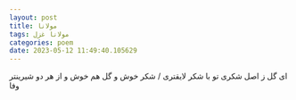 ```yaml
---
layout: post
title: مولانا
tags: مولانا غزل
categories: poem
date: 2023-05-12 11:49:40.105629
---
```


ای گل ز اصل شکری تو با شکر لایقتری / شکر خوش و گل هم خوش و از هر دو شیرینتر وفا
